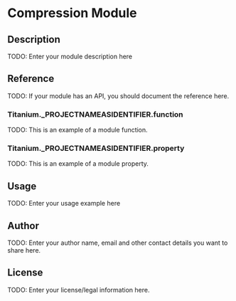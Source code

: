 # Compression Module

## Description

TODO: Enter your module description here

## Reference

TODO: If your module has an API, you should document
the reference here.

### Titanium.___PROJECTNAMEASIDENTIFIER__.function

TODO: This is an example of a module function.

### Titanium.___PROJECTNAMEASIDENTIFIER__.property

TODO: This is an example of a module property.

## Usage

TODO: Enter your usage example here

## Author

TODO: Enter your author name, email and other contact
details you want to share here. 

## License

TODO: Enter your license/legal information here.


